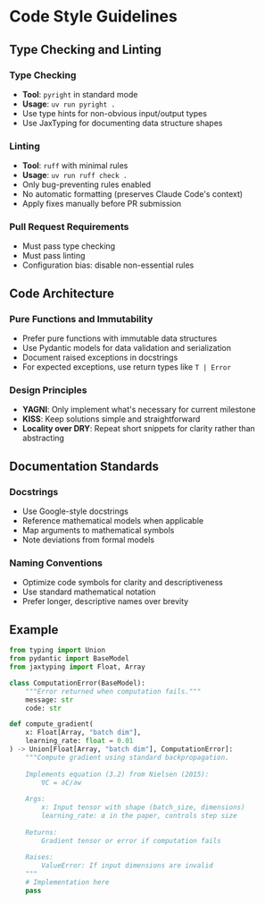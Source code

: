 # Code Style Guidelines

## Type Checking and Linting

### Type Checking
- **Tool**: `pyright` in standard mode
- **Usage**: `uv run pyright .`
- Use type hints for non-obvious input/output types
- Use JaxTyping for documenting data structure shapes

### Linting
- **Tool**: `ruff` with minimal rules
- **Usage**: `uv run ruff check .`
- Only bug-preventing rules enabled
- No automatic formatting (preserves Claude Code's context)
- Apply fixes manually before PR submission

### Pull Request Requirements
- Must pass type checking
- Must pass linting
- Configuration bias: disable non-essential rules

## Code Architecture

### Pure Functions and Immutability
- Prefer pure functions with immutable data structures
- Use Pydantic models for data validation and serialization
- Document raised exceptions in docstrings
- For expected exceptions, use return types like `T | Error`

### Design Principles
- **YAGNI**: Only implement what's necessary for current milestone
- **KISS**: Keep solutions simple and straightforward
- **Locality over DRY**: Repeat short snippets for clarity rather than abstracting

## Documentation Standards

### Docstrings
- Use Google-style docstrings
- Reference mathematical models when applicable
- Map arguments to mathematical symbols
- Note deviations from formal models

### Naming Conventions
- Optimize code symbols for clarity and descriptiveness
- Use standard mathematical notation
- Prefer longer, descriptive names over brevity

## Example

```python
from typing import Union
from pydantic import BaseModel
from jaxtyping import Float, Array

class ComputationError(BaseModel):
    """Error returned when computation fails."""
    message: str
    code: str

def compute_gradient(
    x: Float[Array, "batch dim"], 
    learning_rate: float = 0.01
) -> Union[Float[Array, "batch dim"], ComputationError]:
    """Compute gradient using standard backpropagation.
    
    Implements equation (3.2) from Nielsen (2015):
        ∇C = ∂C/∂w
    
    Args:
        x: Input tensor with shape (batch_size, dimensions)
        learning_rate: α in the paper, controls step size
        
    Returns:
        Gradient tensor or error if computation fails
        
    Raises:
        ValueError: If input dimensions are invalid
    """
    # Implementation here
    pass
```